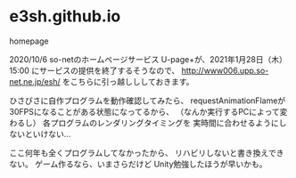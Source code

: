 # e3sh.github.io
homepage

2020/10/6
so-netのホームページサービス
U-page+が、2021年1月28日（木）15:00 にサービスの提供を終了するそうなので、
http://www006.upp.so-net.ne.jp/esh/
をこちらに引っ越しししておきます。


ひさびさに自作プログラムを動作確認してみたら、
requestAnimationFlameが30FPSになることがある状態になってるから、
（なんか実行するPCによって変わるし）
各プログラムのレンダリングタイミングを
実時間に合わせるようにしないといけない…

ここ何年も全くプログラムしてなかったから、
リハビリしないと書き換えできない。
ゲーム作るなら、いまさらだけど
Unity勉強したほうが早いかも。
